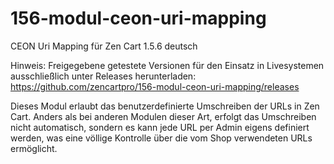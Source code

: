 # 156-modul-ceon-uri-mapping
CEON Uri Mapping für Zen Cart 1.5.6 deutsch

Hinweis: 
Freigegebene getestete Versionen für den Einsatz in Livesystemen ausschließlich unter Releases herunterladen:
https://github.com/zencartpro/156-modul-ceon-uri-mapping/releases

Dieses Modul erlaubt das benutzerdefinierte Umschreiben der URLs in Zen Cart.
Anders als bei anderen Modulen dieser Art, erfolgt das Umschreiben nicht automatisch, sondern es kann jede URL per Admin eigens definiert werden, was eine völlige Kontrolle über die vom Shop verwendeten URLs ermöglicht.
